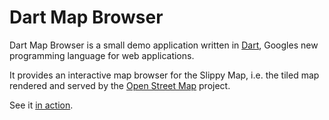 # Dart Map Browser

Dart Map Browser is a small demo application written in
[Dart](http://www.dartlang.com), Googles new programming language for
web applications.

It provides an interactive map browser for the Slippy Map, i.e. the tiled
map rendered and served by the [Open Street Map](http://www.osm.org) project.

See it [in action](http://gubaer.github.com/dart-mapbrowser/).

